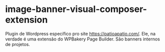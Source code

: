 # image-banner-visual-composer-extension
Plugin de Wordpress específico pro site https://patioapatio.com/. Ele, na verdade é uma extensão do WPBakery Page Builder. São banners internos de projetos.
